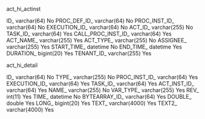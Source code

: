act_hi_actinst

ID_	varchar(64)	No
PROC_DEF_ID_	varchar(64)	No
PROC_INST_ID_	varchar(64)	No
EXECUTION_ID_	varchar(64)	No
ACT_ID_	varchar(255)	No
TASK_ID_	varchar(64)	Yes
CALL_PROC_INST_ID_	varchar(64)	Yes
ACT_NAME_	varchar(255)	Yes
ACT_TYPE_	varchar(255)	No
ASSIGNEE_	varchar(255)	Yes
START_TIME_	datetime	No
END_TIME_	datetime	Yes
DURATION_	bigint(20)	Yes
TENANT_ID_	varchar(255)	Yes

act_hi_detail

ID_	varchar(64)	No
TYPE_	varchar(255)	No
PROC_INST_ID_	varchar(64)	Yes
EXECUTION_ID_	varchar(64)	Yes
TASK_ID_	varchar(64)	Yes
ACT_INST_ID_	varchar(64)	Yes
NAME_	varchar(255)	No
VAR_TYPE_	varchar(255)	Yes
REV_	int(11)	Yes
TIME_	datetime	No
BYTEARRAY_ID_	varchar(64)	Yes
DOUBLE_	double	Yes
LONG_	bigint(20)	Yes
TEXT_	varchar(4000)	Yes
TEXT2_	varchar(4000)	Yes